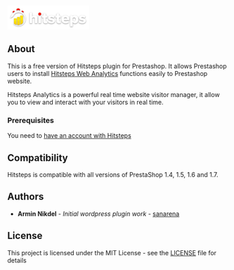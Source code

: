 ![alt tag](views/img/logo-white.png)

## About

This is a free version of Hitsteps plugin for Prestashop.
It allows Prestashop users to install [Hitsteps Web Analytics](https://www.hitsteps.com/) functions easily to Prestashop website.

Hitsteps Analytics is a powerful real time website visitor manager, it allow you to view and interact with your visitors in real time.

### Prerequisites

You need to [have an account with Hitsteps](https://www.hitsteps.com/register.php)

## Compatibility

Hitsteps is compatible with all versions of PrestaShop 1.4, 1.5, 1.6 and 1.7.

## Authors

* **Armin Nikdel** - *Initial wordpress plugin work* - [sanarena](https://github.com/sanarena)

## License

This project is licensed under the MIT License - see the [LICENSE](LICENSE) file for details